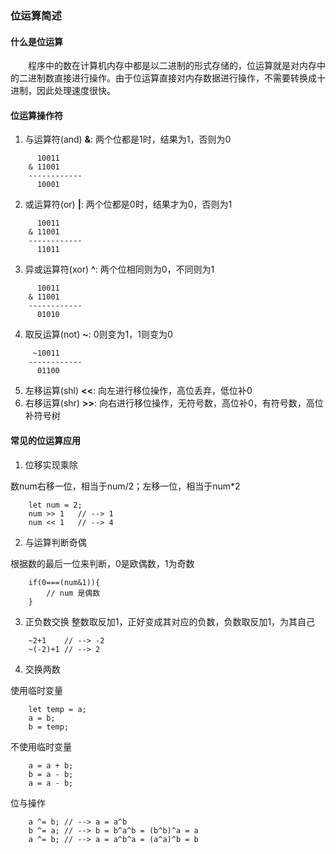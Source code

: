 ### 位运算简述

#### 什么是位运算
&emsp;&emsp;程序中的数在计算机内存中都是以二进制的形式存储的，位运算就是对内存中的二进制数直接进行操作。由于位运算直接对内存数据进行操作，不需要转换成十进制，因此处理速度很快。

#### 位运算操作符

1. 与运算符(and) **&**: 两个位都是1时，结果为1，否则为0
```nohighlight
      10011
    & 11001
    ------------
      10001
```
2. 或运算符(or) **|**: 两个位都是0时，结果才为0，否则为1
```nohighlight
      10011
    & 11001
    ------------
      11011
```
3. 异或运算符(xor) **^**: 两个位相同则为0，不同则为1
```nohighlight
      10011
    & 11001
    ------------
      01010
```
4. 取反运算(not) **~**: 0则变为1，1则变为0
```nohighlight
     ~10011
    ------------
      01100
```
5. 左移运算(shl) **<<**: 向左进行移位操作，高位丢弃，低位补0
6. 右移运算(shr) **>>**: 向右进行移位操作，无符号数，高位补0，有符号数，高位补符号树

#### 常见的位运算应用

1. 位移实现乘除

数num右移一位，相当于num/2；左移一位，相当于num*2
```nohighlight
    let num = 2;
    num >> 1   // --> 1
    num << 1   // --> 4
```

2. 与运算判断奇偶

根据数的最后一位来判断，0是欧偶数，1为奇数
```nohighlight
    if(0===(num&1)){
        // num 是偶数
    }
```

3. 正负数交换
整数取反加1，正好变成其对应的负数，负数取反加1，为其自己
```nohighlight
    ~2+1    // --> -2
    ~(-2)+1 // --> 2
```

4. 交换两数

使用临时变量
```nohighlight
    let temp = a;
    a = b;
    b = temp;
```
不使用临时变量
```nohighlight
    a = a + b;
    b = a - b;
    a = a - b;
```

位与操作
```nohighlight
    a ^= b; // --> a = a^b
    b ^= a; // --> b = b^a^b = (b^b)^a = a
    a ^= b; // --> a = a^b^a = (a^a)^b = b
```